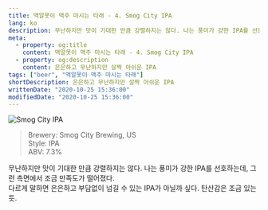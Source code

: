 ```yaml
---
title: 맥알못이 맥주 마시는 타래 - 4. Smog City IPA
lang: ko
description: 무난하지만 맛이 기대한 만큼 강렬하지는 않다. 나는 풍미가 걍한 IPA를 선호하는데, 그런 측면에서 조금 만족도가 떨어졌다. 다르게 말하면 은은하고 부담없이 넘길 수 있는 IPA가 아닐까 싶다.
meta:
  - property: og:title
    content: 맥알못이 맥주 마시는 타래 - 4. Smog City IPA
  - property: og:description
    content: 은은하고 무난하지만 살짝 아쉬운 IPA
tags: ["beer", "맥알못이 맥주 마시는 타래"]
shortDescription: 은은하고 무난하지만 살짝 아쉬운 IPA
writtenDate: "2020-10-25 15:36:00"
modifiedDate: "2020-10-25 15:36:00"
---
```


![Smog City IPA](/images/smog-city-ipa.png)

> Brewery: Smog City Brewing, US  
> Style: IPA  
> ABV: 7.3%

무난하지만 맛이 기대한 만큼 강렬하지는 않다. 나는 풍미가 강한 IPA를 선호하는데, 그런 측면에서 조금 만족도가 떨어졌다.  
다르게 말하면 은은하고 부담없이 넘길 수 있는 IPA가 아닐까 싶다. 탄산감은 조금 있는 듯.
